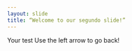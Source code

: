 ```yaml
---
layout: slide
title: “Welcome to our segundo slide!”
---
```

Your test
Use the left arrow to go back!
